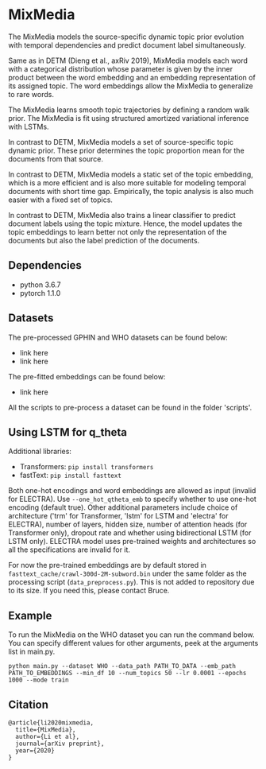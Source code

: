 # MixMedia

The MixMedia models the source-specific dynamic topic prior evolution with temporal dependencies and predict document label simultaneously. 

Same as in DETM (Dieng et al., axRiv 2019), MixMedia models each word with a categorical distribution whose parameter is given by the inner product between the word embedding and an embedding representation of its assigned topic. The word embeddings allow the MixMedia to generalize to rare words. 

The MixMedia learns smooth topic trajectories by defining a random walk prior. The MixMedia is fit using structured amortized variational inference with LSTMs.

In contrast to DETM, MixMedia models a set of source-specific topic dynamic prior. These prior determines the topic proportion mean for the documents from that source.

In contrast to DETM, MixMedia models a static set of the topic embedding, which is a more efficient and is also more suitable for modeling temporal documents with short time gap. Empirically, the topic analysis is also much easier with a fixed set of topics.

In contrast to DETM, MixMedia also trains a linear classifier to predict document labels using the topic mixture. Hence, the model updates the topic embeddings to learn better not only the representation of the documents but also the label prediction of the documents.

## Dependencies

+ python 3.6.7
+ pytorch 1.1.0

## Datasets

The pre-processed GPHIN and WHO datasets can be found below:

+ link here
+ link here

The pre-fitted embeddings can be found below:

+ link here

All the scripts to pre-process a dataset can be found in the folder 'scripts'. 

## Using LSTM for q_theta

Additional libraries:
- Transformers: `pip install transformers`
- fastText: `pip install fasttext`

Both one-hot encodings and word embeddings are allowed as input (invalid for ELECTRA). Use `--one_hot_qtheta_emb` to specify whether to use one-hot encoding (default true). Other additional parameters include choice of architecture ('trm' for Transformer, 'lstm' for LSTM and 'electra' for ELECTRA), number of layers, hidden size, number of attention heads (for Transformer only), dropout rate and whether using bidirectional LSTM (for LSTM only). ELECTRA model uses pre-trained weights and architectures so all the specifications are invalid for it.

For now the pre-trained embeddings are by default stored in `fasttext_cache/crawl-300d-2M-subword.bin` under the same folder as the processing script (`data_preprocess.py`). This is not added to repository due to its size. If you need this, please contact Bruce.

## Example

To run the MixMedia on the WHO dataset you can run the command below. You can specify different values for other arguments, peek at the arguments list in main.py.

```
python main.py --dataset WHO --data_path PATH_TO_DATA --emb_path PATH_TO_EMBEDDINGS --min_df 10 --num_topics 50 --lr 0.0001 --epochs 1000 --mode train
```


## Citation
```
@article{li2020mixmedia,
  title={MixMedia},
  author={Li et al},
  journal={arXiv preprint},
  year={2020}
}
```


